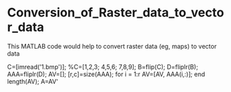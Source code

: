 # Conversion_of_Raster_data_to_vector_data
This MATLAB code would help to convert raster data (eg, maps) to vector data

C=[imread('1.bmp')];
%C=[1,2,3; 4,5,6; 7,8,9];
B=flip(C);
D=fliplr(B);
AAA=fliplr(D);
AV=[];
[r,c]=size(AAA);
for i = 1:r
    AV=[AV, AAA(i,:)];
end
length(AV);
A=AV'
